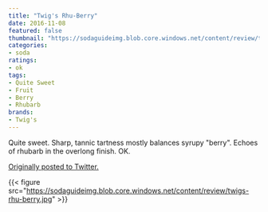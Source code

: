 ```yaml
---
title: "Twig's Rhu-Berry"
date: 2016-11-08
featured: false
thumbnail: "https://sodaguideimg.blob.core.windows.net/content/review/thumbs/twigs-rhu-berry.jpg"
categories:
- soda
ratings:
- ok
tags:
- Quite Sweet
- Fruit
- Berry
- Rhubarb
brands:
- Twig's
---
```


Quite sweet. Sharp, tannic tartness mostly balances syrupy "berry". Echoes of rhubarb in the overlong finish. OK.

[Originally posted to Twitter.](https://twitter.com/Cavorter/status/796053216177848320)

{{< figure src="https://sodaguideimg.blob.core.windows.net/content/review/twigs-rhu-berry.jpg" >}}

